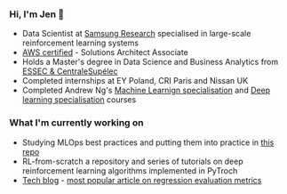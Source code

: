 ### Hi, I'm Jen 👋

- Data Scientist at [Samsung Research](https://research.samsung.com/srpol) specialised in large-scale reinforcement learning systems
- [AWS certified](https://www.credly.com/badges/16f1ab56-06f7-4fa5-b565-e33e9c4ed677/public_url) - Solutions Architect Associate
- Holds a Master's degree in Data Science and Business Analytics from [ESSEC & CentraleSupélec](https://www.essec.edu/en/program/mscs/master-data-sciences-business-analytics/)
- Completed internships at EY Poland, CRI Paris and Nissan UK
- Completed Andrew Ng's [Machine Learnign specialisation](https://www.coursera.org/specializations/machine-learning-introduction) and [Deep learning specialisation](https://www.coursera.org/specializations/deep-learning) courses

### What I'm currently working on
- Studying MLOps best practices and putting them into practice in [this repo](https://github.com/JenAlchimowicz/YouTube-Trending-MLops)
- RL-from-scratch a repository and series of tutorials on deep reinforcement learning algorithms implemented in PyTroch
- [Tech blog](https://medium.com/@jedrzejalchimowicz) - [most popular article on regression evaluation metrics](https://medium.com/@jedrzejalchimowicz/regression-evaluation-metrics-mae-mse-rmse-r-squared-adjusted-r-squared-which-one-should-67c8d93bc5a8)


<!--
**JenAlchimowicz/JenAlchimowicz** is a ✨ _special_ ✨ repository because its `README.md` (this file) appears on your GitHub profile.

Here are some ideas to get you started:

- 🔭 I’m currently working on ...
- 🌱 I’m currently learning ...
- 👯 I’m looking to collaborate on ...
- 🤔 I’m looking for help with ...
- 💬 Ask me about ...
- 📫 How to reach me: ...
- 😄 Pronouns: ...
- ⚡ Fun fact: ...
-->

